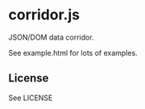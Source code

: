 # corridor.js

JSON/DOM data corridor.

See example.html for lots of examples.

## License

See LICENSE
